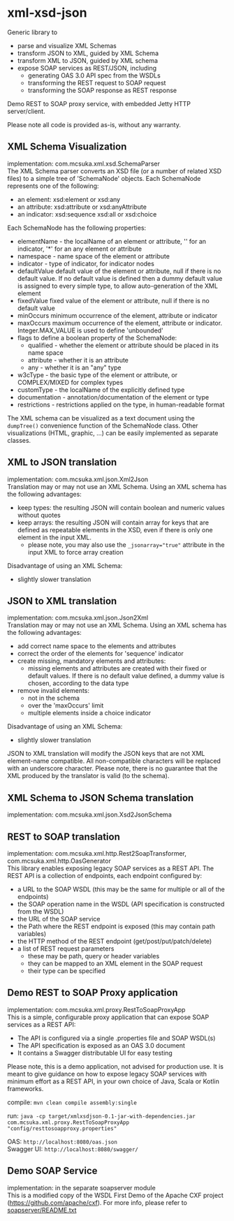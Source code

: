 # xml-xsd-json
Generic library to
* parse and visualize XML Schemas
* transform JSON to XML, guided by XML Schema
* transform XML to JSON, guided by XML schema
* expose SOAP services as REST/JSON, including
  * generating OAS 3.0 API spec from the WSDLs
  * transforming the REST request to SOAP request
  * transforming the SOAP response as REST response

Demo REST to SOAP proxy service, with embedded Jetty HTTP server/client.

Please note all code is provided as-is, without any warranty.

## XML Schema Visualization
implementation: com.mcsuka.xml.xsd.SchemaParser\
The  XML Schema parser converts an XSD file (or a number of related XSD files) to a simple tree of 'SchemaNode' objects. Each SchemaNode represents one of the following:
* an element: xsd:element or xsd:any
* an attribute: xsd:attribute or xsd:anyAttribute
* an indicator: xsd:sequence xsd:all or xsd:choice

Each SchemaNode has the following properties: 
* elementName - the localName of an element or attribute, '' for an indicator, '\*' for an any element or attribute
* namespace - name space of the element or attribute
* indicator - type of indicator, for indicator nodes
* defaultValue default value of the element or attribute, null if there is no default value. If no default value is defined then a dummy default value is assigned to every simple type, to allow auto-generation of the XML element
* fixedValue fixed value of the element or attribute, null if there is no default value
* minOccurs minimum occurrence of the element, attribute or indicator
* maxOccurs maximum occurrence of the element, attribute or indicator. Integer.MAX_VALUE is used to define 'unbounded'
* flags to define a boolean property of the SchemaNode:
  * qualified - whether the element or attribute should be placed in its name space
  * attribute - whether it is an attribute
  * any - whether it is an "any" type
* w3cType - the basic type of the element or attribute, or COMPLEX/MIXED for complex types
* customType - the localName of the explicitly defined type
* documentation - annotation/documentation of the element or type
* restrictions - restrictions applied on the type, in human-readable format

The XML schema can be visualized as a text document using the `dumpTree()` convenience function of the SchemaNode class. Other visualizations (HTML, graphic, ...) can be easily implemented as separate classes.

## XML to JSON translation
implementation: com.mcsuka.xml.json.Xml2Json\
Translation may or may not use an XML Schema. Using an XML schema has the following advantages:
* keep types: the resulting JSON will contain boolean and numeric values without quotes
* keep arrays: the resulting JSON will contain array for keys that are defined as repeatable elements in the XSD, even if there is only one element in the input XML.
  * please note, you may also use the `_jsonarray="true"` attribute in the input XML to force array creation

Disadvantage of using an XML Schema:
* slightly slower translation

## JSON to XML translation
implementation: com.mcsuka.xml.json.Json2Xml\
Translation may or may not use an XML Schema. Using an XML schema has the following advantages:
* add correct name space to the elements and attributes
* correct the order of the elements for 'sequence' indicator
* create missing, mandatory elements and attributes:
  * missing elements and attributes are created with their fixed or default values. If there is no default value defined, a dummy value is chosen, according to the data type
* remove invalid elements:
  * not in the schema
  * over the 'maxOccurs' limit
  * multiple elements inside a choice indicator

Disadvantage of using an XML Schema:
* slightly slower translation

JSON to XML translation will modify the JSON keys that are not XML element-name compatible. All non-compatible characters will be replaced with an underscore character. Please note, there is no guarantee that the XML produced by the translator is valid (to the schema).

## XML Schema to JSON Schema translation
implementation: com.mcsuka.xml.json.Xsd2JsonSchema

## REST to SOAP translation
implementation: com.mcsuka.xml.http.Rest2SoapTransformer, com.mcsuka.xml.http.OasGenerator\
This library enables exposing legacy SOAP services as a REST API. The REST API is a collection of endpoints, each endpoint configured by:
* a URL to the SOAP WSDL (this may be the same for multiple or all of the endpoints)
* the SOAP operation name in the WSDL (API specification is constructed from the WSDL)
* the URL of the SOAP service
* the Path where the REST endpoint is exposed (this may contain path variables)
* the HTTP method of the REST endpoint (get/post/put/patch/delete)
* a list of REST request parameters
  * these may be path, query or header variables
  * they can be mapped to an XML element in the SOAP request
  * their type can be specified

## Demo REST to SOAP Proxy application
implementation: com.mcsuka.xml.proxy.RestToSoapProxyApp\
This is a simple, configurable proxy application that can expose SOAP services as a REST API:
* The API is configured via a single .properties file and SOAP WSDL(s)
* The API specification is exposed as an OAS 3.0 document
* It contains a Swagger distributable UI for easy testing

Please note, this is a demo application, not advised for production use. It is meant to give guidance on how to expose legacy SOAP services with minimum effort as a REST API,  in your own choice of Java, Scala or Kotlin frameworks.

compile: `mvn clean compile assembly:single`

run: `java -cp target/xmlxsdjson-0.1-jar-with-dependencies.jar com.mcsuka.xml.proxy.RestToSoapProxyApp "config/resttosoapproxy.properties"`

OAS: `http://localhost:8080/oas.json` \
Swagger UI: `http://localhost:8080/swagger/`

## Demo SOAP Service
implementation: in the separate soapserver module\
This is a modified copy of the WSDL First Demo of the Apache CXF project (https://github.com/apache/cxf). For more info, please refer to [soapserver/README.txt](soapserver/README.txt)
